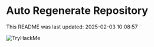 # Auto Regenerate Repository

This README was last updated: 2025-02-03 10:08:57

 ![TryHackMe](https://tryhackme.com/badge/533634)
